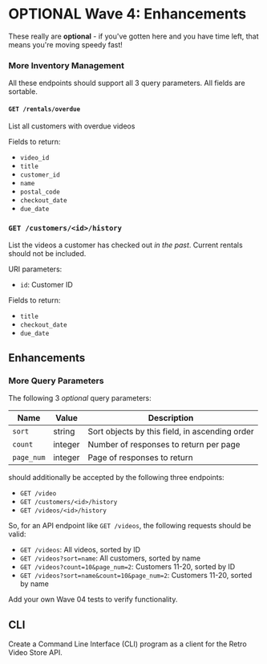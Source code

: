 # OPTIONAL Wave 4: Enhancements

These really are **optional** - if you've gotten here and you have time left, that means you're moving speedy fast!

### More Inventory Management
All these endpoints should support all 3 query parameters. All fields are sortable.

#### `GET /rentals/overdue`
List all customers with overdue videos

Fields to return:
- `video_id`
- `title`
- `customer_id`
- `name`
- `postal_code`
- `checkout_date`
- `due_date`

### `GET /customers/<id>/history`
List the videos a customer has checked out _in the past_. Current rentals should not be included.                                                                                  

URI parameters:
- `id`: Customer ID

Fields to return:
- `title`
- `checkout_date`
- `due_date`

## Enhancements

### More Query Parameters
The following 3 _optional_ query parameters:

| Name          | Value   | Description
|---------------|---------|------------
| `sort`        | string  | Sort objects by this field, in ascending order
| `count`       | integer | Number of responses to return per page
| `page_num`    | integer | Page of responses to return

should additionally be accepted by the following three endpoints:
- `GET /video`
- `GET /customers/<id>/history`
- `GET /videos/<id>/history`

So, for an API endpoint like `GET /videos`, the following requests should be valid:
- `GET /videos`: All videos, sorted by ID
- `GET /videos?sort=name`: All customers, sorted by name
- `GET /videos?count=10&page_num=2`: Customers 11-20, sorted by ID
- `GET /videos?sort=name&count=10&page_num=2`: Customers 11-20, sorted by name

Add your own Wave 04 tests to verify functionality.

## CLI

Create a Command Line Interface (CLI) program as a client for the Retro Video Store API.